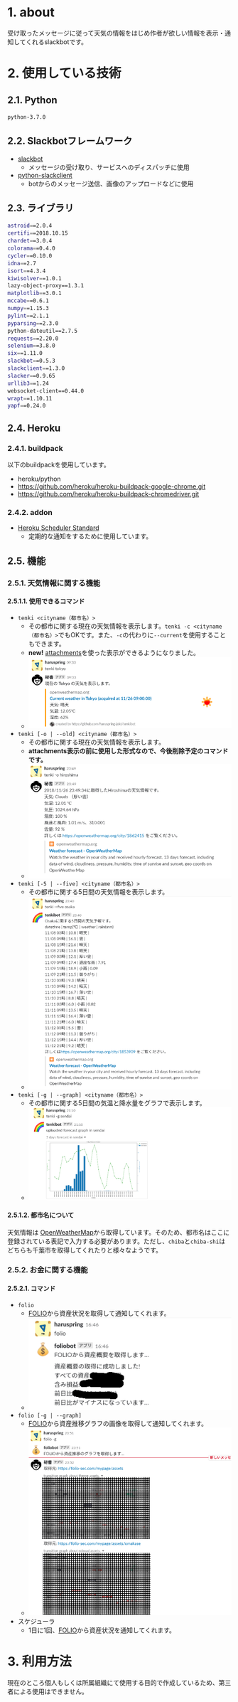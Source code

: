 # 1. about

受け取ったメッセージに従って天気の情報をはじめ作者が欲しい情報を表示・通知してくれるslackbotです。

# 2. 使用している技術

## 2.1. Python

```bash
python-3.7.0
```

## 2.2. Slackbotフレームワーク

- [slackbot](https://github.com/lins05/slackbot)
    - メッセージの受け取り、サービスへのディスパッチに使用
- [python-slackclient](https://github.com/slackapi/python-slackclient)
    - botからのメッセージ送信、画像のアップロードなどに使用

## 2.3. ライブラリ

```bash
astroid==2.0.4
certifi==2018.10.15
chardet==3.0.4
colorama==0.4.0
cycler==0.10.0
idna==2.7
isort==4.3.4
kiwisolver==1.0.1
lazy-object-proxy==1.3.1
matplotlib==3.0.1
mccabe==0.6.1
numpy==1.15.3
pylint==2.1.1
pyparsing==2.3.0
python-dateutil==2.7.5
requests==2.20.0
selenium==3.8.0
six==1.11.0
slackbot==0.5.3
slackclient==1.3.0
slacker==0.9.65
urllib3==1.24
websocket-client==0.44.0
wrapt==1.10.11
yapf==0.24.0
```

## 2.4. Heroku

### 2.4.1. buildpack

以下のbuildpackを使用しています。

- heroku/python
- https://github.com/heroku/heroku-buildpack-google-chrome.git
- https://github.com/heroku/heroku-buildpack-chromedriver.git

### 2.4.2. addon

- [Heroku Scheduler Standard](https://elements.heroku.com/addons/scheduler)
    - 定期的な通知をするために使用しています。

## 2.5. 機能

### 2.5.1. 天気情報に関する機能

#### 2.5.1.1. 使用できるコマンド

- `tenki <cityname（都市名）>`
    - その都市に関する現在の天気情報を表示します。`tenki -c <cityname（都市名）>`でもOKです。また、`-c`の代わりに`--current`を使用することもできます。
    - **new!** [attachments](https://api.slack.com/docs/message-attachments)を使った表示ができるようになりました。
    - ![](img/2018-11-26-23-46-30.png)
- `tenki [-o | --old] <cityname（都市名）>`
    - その都市に関する現在の天気情報を表示します。
    - **attachments表示の前に使用した形式なので、今後削除予定のコマンドです。**
    - ![](img/2018-11-26-23-49-57.png)
- `tenki [-5 | --five] <cityname（都市名）>`
    - その都市に関する5日間の天気情報を表示します。
    - ![](img/2018-11-07-23-40-52.png)
- `tenki [-g | --graph] <cityname（都市名）>`
    - その都市に関する5日間の気温と降水量をグラフで表示します。
    - ![](img/2018-11-07-23-41-59.png)

#### 2.5.1.2. 都市名について

天気情報は [OpenWeatherMap](https://openweathermap.org/)から取得しています。そのため、都市名はここに登録されている表記で入力する必要があります。ただし、`chiba`と`chiba-shi`はどちらも千葉市を取得してくれたりと様々なようです。

### 2.5.2. お金に関する機能

#### 2.5.2.1. コマンド

- `folio`
    - [FOLIO](https://folio-sec.com/)から資産状況を取得して通知してくれます。
    - ![](img/2018-11-11-17-58-38.png)
- `folio [-g | --graph]`
    - [FOLIO](https://folio-sec.com/)から資産推移グラフの画像を取得して通知してくれます。
    - ![](img/2018-11-26-23-58-48.png)
- スケジューラ
    - 1日に1回、[FOLIO](https://folio-sec.com/)から資産状況を通知してくれます。

# 3. 利用方法

現在のところ個人もしくは所属組織にて使用する目的で作成しているため、第三者による使用はできません。
